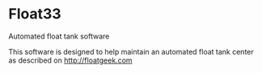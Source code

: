 # Float33
Automated float tank software

This software is designed to help maintain an automated float tank center as described on http://floatgeek.com
